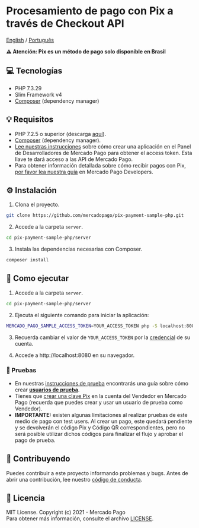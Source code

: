 # Procesamiento de pago con Pix a través de Checkout API
[English](README.md) / [Português](README.pt.md)

**:warning: Atención: Pix es un método de pago solo disponible en Brasil**

## :computer: Tecnologías
- PHP 7.3.29
- Slim Framework v4
- [Composer](https://getcomposer.org/download) (dependency manager)

## 💡 Requisitos
- PHP 7.2.5 o superior (descarga [aquí](https://www.php.net/downloads)).
- [Composer](https://getcomposer.org/download) (dependency manager).
- [Lee nuestras instrucciones](https://www.mercadopago.com.br/developers/es/guides/overview#bookmark_el_desarrollo_con_c%C3%B3digo) sobre cómo crear una aplicación en el Panel de Desarrolladores de Mercado Pago para obtener el access token. Esta llave te dará acceso a las API de Mercado Pago.
- Para obtener información detallada sobre cómo recibir pagos con Pix, [por favor lea nuestra guía](https://www.mercadopago.com.br/developers/es/guides/online-payments/checkout-api/other-payment-ways#bookmark_recibir_pagos_con_pix) en Mercado Pago Developers.

## :gear: Instalación
1. Clona el proyecto.
```bash
git clone https://github.com/mercadopago/pix-payment-sample-php.git
```

2. Accede a la carpeta `server`.
```bash
cd pix-payment-sample-php/server
```

3. Instala las dependencias necesarias con Composer.
```bash
composer install
```

## 🌟 Como ejecutar
1. Accede a la carpeta `server`.
```bash
cd pix-payment-sample-php/server
```

2. Ejecuta el siguiente comando para iniciar la aplicación:
```bash
MERCADO_PAGO_SAMPLE_ACCESS_TOKEN=YOUR_ACCESS_TOKEN php -S localhost:8080 server.php
```

3. Recuerda cambiar el valor de `YOUR_ACCESS_TOKEN` por la [credencial](https://www.mercadopago.com.br/developers/panel) de su cuenta.

4. Accede a http://localhost:8080 en su navegador.

### :test_tube: Pruebas
- En nuestras [instrucciones de prueba](https://www.mercadopago.com.br/developers/es/guides/online-payments/checkout-api/testing) encontrarás una guía sobre cómo crear **[usuarios de prueba](https://www.mercadopago.com.br/developers/es/guides/online-payments/checkout-api/testing#bookmark_c_mo_crear_usuarios)**.
- Tienes que [crear una clave Pix](https://www.mercadopago.com.br/stop/pix) en la cuenta del Vendedor en Mercado Pago (recuerda que puedes crear y usar un usuario de prueba como Vendedor).
- **IMPORTANTE:** existen algunas limitaciones al realizar pruebas de este medio de pago con test users. Al crear un pago, este quedará pendiente y se devolverán el código Pix y Código QR correspondientes, pero no será posible utilizar dichos códigos para finalizar el flujo y aprobar el pago de prueba.

## :handshake: Contribuyendo
Puedes contribuir a este proyecto informando problemas y bugs. Antes de abrir una contribución, lee nuestro [código de conducta](CODE_OF_CONDUCT.md).

## :bookmark: Licencia
MIT License. Copyright (c) 2021 - Mercado Pago <br/>
Para obtener más información, consulte el archivo [LICENSE](LICENSE).
